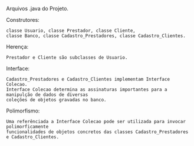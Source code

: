 Arquivos .java do Projeto.

Construtores: 

    classe Usuario, classe Prestador, classe Cliente, 
    classe Banco, classe Cadastro_Prestadores, classe Cadastro_Clientes.

Herença:

    Prestador e Cliente são subclasses de Usuario.
    
Interface:

    Cadastro_Prestadores e Cadastro_Clientes implementam Interface Colecao.
    Interface Colecao determina as assinaturas importantes para a manipulção de dados de diversas
    coleções de objetos gravadas no banco.

Polimorfismo:
  
    Uma referênciada a Interface Colecao pode ser utilizada para invocar polimorficamente
    funcionalidades de objetos concretos das classes Cadastro_Prestadores e Cadastro_Clientes.

